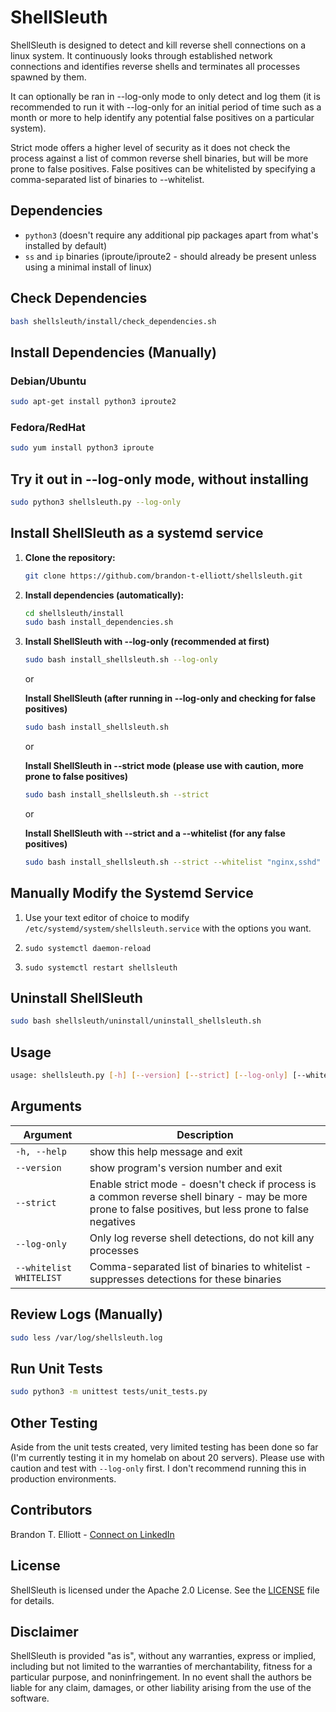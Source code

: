 # ShellSleuth

ShellSleuth is designed to detect and kill reverse shell connections on a linux system. It continuously looks through established network connections and identifies reverse shells and terminates all processes spawned by them. 

It can optionally be ran in --log-only mode to only detect and log them (it is recommended to run it with --log-only for an initial period of time such as a month or more to help identify any potential false positives on a particular system).

Strict mode offers a higher level of security as it does not check the process against a list of common reverse shell binaries, but will be more prone to false positives. False positives can be whitelisted by specifying a comma-separated list of binaries to --whitelist.

## Dependencies
- `python3` (doesn't require any additional pip packages apart from what's installed by default)
- `ss` and `ip` binaries (iproute/iproute2 - should already be present unless using a minimal install of linux)

## Check Dependencies

```bash
bash shellsleuth/install/check_dependencies.sh
```

## Install Dependencies (Manually)

### Debian/Ubuntu

```bash
sudo apt-get install python3 iproute2
```

### Fedora/RedHat

```bash
sudo yum install python3 iproute
```

## Try it out in --log-only mode, without installing
```bash
sudo python3 shellsleuth.py --log-only
```

## Install ShellSleuth as a systemd service

1. **Clone the repository:**
    ```bash
    git clone https://github.com/brandon-t-elliott/shellsleuth.git
    ```

2. **Install dependencies (automatically):**
    ```bash
    cd shellsleuth/install
    sudo bash install_dependencies.sh
    ```

3. **Install ShellSleuth with --log-only (recommended at first)**
    ```bash
    sudo bash install_shellsleuth.sh --log-only
    ```
    or

   **Install ShellSleuth (after running in --log-only and checking for false positives)**
    ```bash
    sudo bash install_shellsleuth.sh
    ```

    or

   **Install ShellSleuth in --strict mode (please use with caution, more prone to false positives)**
    ```bash
    sudo bash install_shellsleuth.sh --strict
    ```

    or

   **Install ShellSleuth with --strict and a --whitelist (for any false positives)**
    ```bash
    sudo bash install_shellsleuth.sh --strict --whitelist "nginx,sshd"
    ```

## Manually Modify the Systemd Service

1. Use your text editor of choice to modify `/etc/systemd/system/shellsleuth.service` with the options you want.

2. `sudo systemctl daemon-reload`

3. `sudo systemctl restart shellsleuth`

## Uninstall ShellSleuth
```bash
sudo bash shellsleuth/uninstall/uninstall_shellsleuth.sh
```

## Usage

```bash
usage: shellsleuth.py [-h] [--version] [--strict] [--log-only] [--whitelist WHITELIST]
```

## Arguments

| Argument                 | Description                                                                                              |
|------------------------|----------------------------------------------------------------------------------------------------------|
| `-h, --help`           | show this help message and exit                                                                          |
| `--version`            | show program's version number and exit                                                                   |
| `--strict`             | Enable strict mode - doesn't check if process is a common reverse shell binary - may be more prone to false positives, but less prone to false negatives |
| `--log-only`           | Only log reverse shell detections, do not kill any processes                                             |
| `--whitelist WHITELIST`| Comma-separated list of binaries to whitelist - suppresses detections for these binaries                  |

## Review Logs (Manually)

```bash
sudo less /var/log/shellsleuth.log
```

## Run Unit Tests

```bash
sudo python3 -m unittest tests/unit_tests.py
```

## Other Testing

Aside from the unit tests created, very limited testing has been done so far (I'm currently testing it in my homelab on about 20 servers). Please use with caution and test with `--log-only` first. I don't recommend running this in production environments.

## Contributors

Brandon T. Elliott - [Connect on LinkedIn](https://www.linkedin.com/in/brandon-t-elliott/)

## License

ShellSleuth is licensed under the Apache 2.0 License. See the [LICENSE](https://github.com/brandon-t-elliott/shellsleuth/blob/main/LICENSE) file for details.

## Disclaimer

ShellSleuth is provided "as is", without any warranties, express or implied, including but not limited to the warranties of merchantability, fitness for a particular purpose, and noninfringement. In no event shall the authors be liable for any claim, damages, or other liability arising from the use of the software.